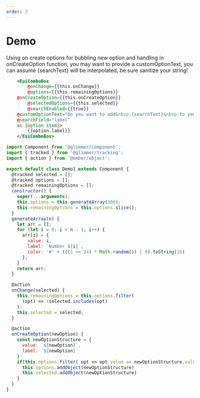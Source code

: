 ```yaml
---
order: 2
---
```


# Demo

Using on create options for bubbling new option and handling in onCreateOption function, you may want to provide a customOptionText, you can assume {searchText} will be interpolated, be sure sanitize your string!

```hbs template
	<EuiComboBox
		@onChange={{this.onChange}}
		@options={{this.remainingOptions}}
    @onCreateOption={{this.onCreateOption}}
		@selectedOptions={{this.selected}}
		@searchEnabled={{true}}
    @customOptionText="Do you want to add&nbsp;{searchText}&nbsp;to your list?"
    @searchField="label"
	as |option item|>
		{{option.label}}
	</EuiComboBox>
```

```javascript component
import Component from '@glimmer/component';
import { tracked } from '@glimmer/tracking';
import { action } from '@ember/object';

export default class Demo1 extends Component {
  @tracked selected = [];
  @tracked options = [];
  @tracked remainingOptions = [];
  constructor() {
    super(...arguments);
    this.options = this.generateArray(100);
    this.remainingOptions = this.options.slice();
  }
  generateArray(n) {
    let arr = [];
    for (let i = 0; i < n - 1; i++) {
      arr[i] = {
        value: i,
        label: `Number ${i}`,
        color: '#' + (((1 << 24) * Math.random()) | 0).toString(16)
      };
    }
    return arr;
  }

  @action
  onChange(selected) {
    this.remainingOptions = this.options.filter(
      (opt) => !selected.includes(opt)
    );
    this.selected = selected;
  }

  @action
  onCreateOption(newOption) {
    const newOptionStructure = {
      value: `${newOption}`,
      label: `${newOption}`
    }
    if(this.options.filter( opt => opt.value == newOptionStructure.value).length == 0){
      this.options.addObject(newOptionStructure)
      this.selected.addObject(newOptionStructure)
    }
  }
}
```

